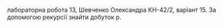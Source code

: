 лабораторна робота 13, Шевченко Олександра КН-42/2, варіант 15.
За допомогою рекурсії знайти добуток p.
